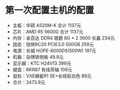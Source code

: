 # 第一次配置主机的配置

- 主板：华硕 A520M-K 合计 1137元
- 芯片：AMD R5 5600G 合计 1137元
- 内存：金百达 DDR4 银爵 8G * 2 3600 长鑫 234元
- 固态：铠侠RC20 PCIE3.0 500GB 259元
- 电源：长城 HOPE-6000DS(500W) 197元
- 机箱：杂牌铁侧板 49.9元
- 显示器：KTC H24V13 399元
- 键盘：RKR87 有线茶轴 109元
- 鼠标：VXE蜻蜓R1 SE+长续航白色 89元
- 合计：2473.9元
